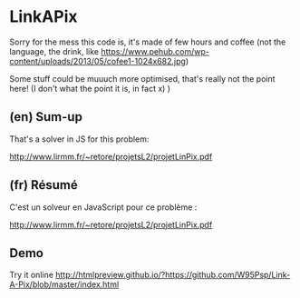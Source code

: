 # LinkAPix
Sorry for the mess this code is, it's made of few hours and coffee (not the language, the drink, like https://www.pehub.com/wp-content/uploads/2013/05/cofee1-1024x682.jpg)

Some stuff could be muuuch more optimised, that's really not the point here! (I don't what the point it is, in fact x) )

<!--- title: Link-A-Pix -->
## (en) Sum-up
<!--- en -->
That's a solver in JS for this problem:

http://www.lirmm.fr/~retore/projetsL2/projetLinPix.pdf
<!--- /en -->
## (fr) Résumé
<!--- fr -->
C'est un solveur en JavaScript pour ce problème :

http://www.lirmm.fr/~retore/projetsL2/projetLinPix.pdf
<!--- /fr -->



## Demo
Try it online http://htmlpreview.github.io/?https://github.com/W95Psp/Link-A-Pix/blob/master/index.html
